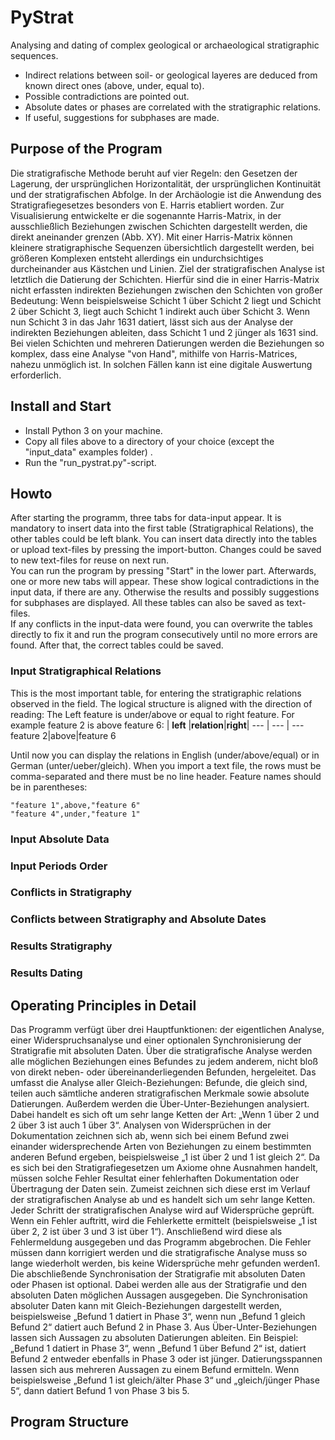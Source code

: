 # PyStrat
Analysing and dating of complex geological or archaeological stratigraphic sequences. 
- Indirect relations between soil- or geological layeres are deduced from known direct ones (above, under, equal to). 
- Possible contradictions are pointed out. 
- Absolute dates or phases are correlated with the stratigraphic relations. 
- If useful, suggestions for subphases are made.

## Purpose of the Program
Die stratigrafische Methode beruht auf vier Regeln: den Gesetzen der Lagerung, der ursprünglichen Horizontalität, der ursprünglichen Kontinuität und der stratigrafischen Abfolge.
In der Archäologie ist die Anwendung des Stratigrafiegesetzes besonders von E. Harris etabliert worden. Zur Visualisierung entwickelte er die sogenannte Harris-Matrix, in der ausschließlich Beziehungen zwischen Schichten dargestellt werden, die direkt aneinander grenzen (Abb. XY). 
Mit einer Harris-Matrix können kleinere stratigraphische Sequenzen übersichtlich dargestellt werden, bei größeren Komplexen entsteht allerdings ein undurchsichtiges durcheinander aus Kästchen und Linien.
Ziel der stratigrafischen Analyse ist letztlich die Datierung der Schichten. Hierfür sind die in einer Harris-Matrix nicht erfassten indirekten Beziehungen zwischen den Schichten von großer Bedeutung: Wenn beispielsweise Schicht 1 über Schicht 2 liegt und Schicht 2 über Schicht 3, liegt auch Schicht 1 indirekt auch über Schicht 3. Wenn nun Schicht 3 in das Jahr 1631 datiert, lässt sich aus der Analyse der indirekten Beziehungen ableiten, dass Schicht 1 und 2 jünger als 1631 sind. Bei vielen Schichten und mehreren Datierungen werden die Beziehungen so komplex, dass eine Analyse "von Hand", mithilfe von Harris-Matrices, nahezu unmöglich ist. In solchen Fällen kann ist eine digitale Auswertung erforderlich.

## Install and Start
- Install Python 3 on your machine.
- Copy all files above to a directory of your choice (except the "input_data" examples folder) .
- Run the "run_pystrat.py"-script.

## Howto
After starting the programm, three tabs for data-input appear. It is mandatory to insert data into the first table (Stratigraphical Relations), the other tables could be left blank. You can insert data directly into the tables or upload text-files by pressing the import-button. Changes could be saved to new text-files for reuse on next run.\
You can run the program by pressing "Start" in the lower part. Afterwards, one or more new tabs will appear. These show logical contradictions in the input data, if there are any. Otherwise the results and possibly suggestions for subphases are displayed. All these tables can also be saved as text-files.\
If any conflicts in the input-data were found, you can overwrite the tables directly to fix it and run the program consecutively until no more errors are found. After that, the correct tables could be saved.
### Input Stratigraphical Relations
This is the most important table, for entering the stratigraphic relations observed in the field. The logical structure is aligned with the direction of reading: The Left feature is under/above or equal to right feature. For example feature 2 is above feature 6:
| **left** |**relation**|**right**|
--- | --- | ---
feature 2|above|feature 6

Until now you can display the relations in English (under/above/equal) or in German (unter/ueber/gleich). When you import a text file, the rows must be comma-separated and there must be no line header. Feature names should be in parentheses:

    "feature 1",above,"feature 6"
    "feature 4",under,"feature 1"

### Input Absolute Data

### Input Periods Order

### Conflicts in Stratigraphy 

### Conflicts between Stratigraphy and Absolute Dates

### Results Stratigraphy

### Results Dating

## Operating Principles in Detail
Das Programm verfügt über drei Hauptfunktionen: der eigentlichen Analyse, einer Widerspruchsanalyse und einer optionalen Synchronisierung der Stratigrafie mit absoluten Daten.
Über die stratigrafische Analyse werden  alle möglichen Beziehungen eines Befundes zu jedem anderem, nicht bloß von direkt neben- oder übereinanderliegenden Befunden, hergeleitet. Das umfasst die Analyse aller Gleich-Beziehungen: Befunde, die gleich sind, teilen auch sämtliche anderen stratigrafischen Merkmale sowie absolute Datierungen. Außerdem werden die Über-Unter-Beziehungen analysiert. Dabei handelt es sich oft um sehr lange Ketten der Art: „Wenn 1 über 2 und 2 über 3 ist auch 1 über 3“.
Analysen von Widersprüchen in der Dokumentation zeichnen sich ab, wenn sich bei einem Befund zwei einander widersprechende Arten von Beziehungen zu einem bestimmten anderen Befund ergeben, beispielsweise „1 ist über 2 und 1 ist gleich 2“. Da es sich bei den Stratigrafiegesetzen um Axiome ohne Ausnahmen handelt, müssen solche Fehler Resultat einer fehlerhaften Dokumentation oder Übertragung der Daten sein. Zumeist zeichnen sich diese erst im Verlauf der stratigrafischen Analyse ab und es handelt sich um sehr lange Ketten.
Jeder Schritt der stratigrafischen Analyse wird auf Widersprüche geprüft. Wenn ein Fehler auftritt, wird die Fehlerkette ermittelt (beispielsweise „1 ist über 2, 2 ist über 3 und 3 ist über 1“). Anschließend wird diese als Fehlermeldung ausgegeben und das Programm abgebrochen. Die Fehler müssen dann korrigiert werden und die stratigrafische Analyse muss so lange wiederholt werden, bis keine Widersprüche mehr gefunden werden1.
Die abschließende Synchronisation der Stratigrafie mit absoluten Daten oder Phasen ist optional. Dabei werden alle aus der Stratigrafie und den absoluten Daten möglichen Aussagen ausgegeben. Die Synchronisation absoluter Daten kann mit Gleich-Beziehungen dargestellt werden, beispielsweise „Befund 1 datiert in Phase 3“, wenn nun „Befund 1 gleich Befund 2“ datiert auch Befund 2 in Phase 3. Aus Über-Unter-Beziehungen lassen sich Aussagen zu absoluten Datierungen ableiten. Ein Beispiel: „Befund 1 datiert in Phase 3“, wenn „Befund 1 über Befund 2“ ist, datiert Befund 2 entweder ebenfalls in Phase 3 oder ist jünger. Datierungsspannen lassen sich aus mehreren Aussagen zu einem Befund ermitteln. Wenn beispielsweise „Befund 1 ist gleich/älter Phase 3“ und „gleich/jünger Phase 5“, dann datiert Befund 1 von Phase 3 bis 5.

## Program Structure
